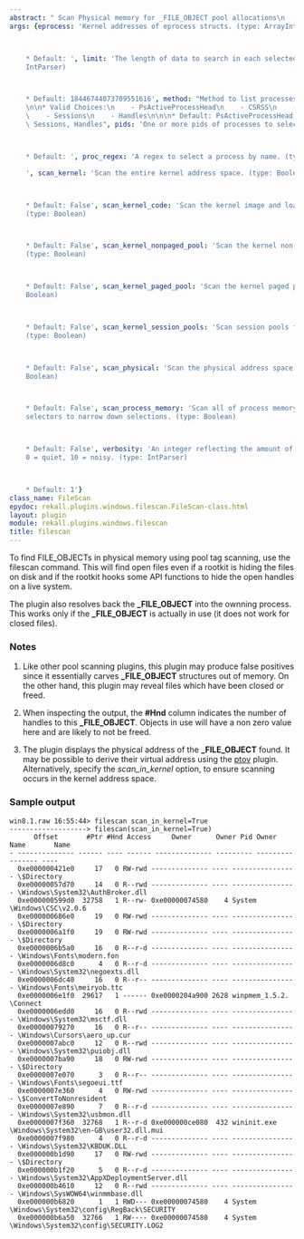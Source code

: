 ```yaml
---
abstract: " Scan Physical memory for _FILE_OBJECT pool allocations\n    "
args: {eprocess: 'Kernel addresses of eprocess structs. (type: ArrayIntParser)



    * Default: ', limit: 'The length of data to search in each selected region. (type:
    IntParser)



    * Default: 18446744073709551616', method: "Method to list processes. (type: ChoiceArray)\n\
    \n\n* Valid Choices:\n    - PsActiveProcessHead\n    - CSRSS\n    - PspCidTable\n\
    \    - Sessions\n    - Handles\n\n\n* Default: PsActiveProcessHead, CSRSS, PspCidTable,\
    \ Sessions, Handles", pids: 'One or more pids of processes to select. (type: ArrayIntParser)



    * Default: ', proc_regex: 'A regex to select a process by name. (type: RegEx)

    ', scan_kernel: 'Scan the entire kernel address space. (type: Boolean)



    * Default: False', scan_kernel_code: 'Scan the kernel image and loaded drivers.
    (type: Boolean)



    * Default: False', scan_kernel_nonpaged_pool: 'Scan the kernel non-paged pool.
    (type: Boolean)



    * Default: False', scan_kernel_paged_pool: 'Scan the kernel paged pool. (type:
    Boolean)



    * Default: False', scan_kernel_session_pools: 'Scan session pools for all processes.
    (type: Boolean)



    * Default: False', scan_physical: 'Scan the physical address space only. (type:
    Boolean)



    * Default: False', scan_process_memory: 'Scan all of process memory. Uses process
    selectors to narrow down selections. (type: Boolean)



    * Default: False', verbosity: 'An integer reflecting the amount of desired output:
    0 = quiet, 10 = noisy. (type: IntParser)



    * Default: 1'}
class_name: FileScan
epydoc: rekall.plugins.windows.filescan.FileScan-class.html
layout: plugin
module: rekall.plugins.windows.filescan
title: filescan
---
```



To find FILE_OBJECTs in physical memory using pool tag scanning, use the
filescan command. This will find open files even if a rootkit is hiding the
files on disk and if the rootkit hooks some API functions to hide the open
handles on a live system.

The plugin also resolves back the **_FILE_OBJECT** into the ownning
process. This works only if the **_FILE_OBJECT** is actually in use (it does not
work for closed files).

### Notes

1. Like other pool scanning plugins, this plugin may produce false positives
   since it essentially carves **_FILE_OBJECT** structures out of memory. On the
   other hand, this plugin may reveal files which have been closed or freed.

2. When inspecting the output, the **#Hnd** column indicates the number of
   handles to this **_FILE_OBJECT**.  Objects in use will have a non zero value
   here and are likely to not be freed.

3. The plugin displays the physical address of the **_FILE_OBJECT** found. It
   may be possible to derive their virtual address using the [ptov](PtoV.html)
   plugin. Alternatively, specify the *scan_in_kernel* option, to ensure
   scanning occurs in the kernel address space.


### Sample output

```
win8.1.raw 16:55:44> filescan scan_in_kernel=True
-------------------> filescan(scan_in_kernel=True)
      Offset       #Ptr #Hnd Access     Owner      Owner Pid Owner Name       Name
- -------------- ------ ---- ------ -------------- --------- ---------------- ----
  0xe000000421e0     17   0 RW-rwd -------------- ---- ---------------- \$Directory
  0xe00000057d70     14   0 R--rwd -------------- ---- ---------------- \Windows\System32\AuthBroker.dll
  0xe000000599d0  32758   1 R--rw- 0xe00000074580    4 System           \Windows\CSC\v2.0.6
  0xe000000686e0     19   0 RW-rwd -------------- ---- ---------------- \$Directory
  0xe0000006a1f0     19   0 RW-rwd -------------- ---- ---------------- \$Directory
  0xe0000006b5a0     16   0 R--r-d -------------- ---- ---------------- \Windows\Fonts\modern.fon
  0xe0000006d8c0      4   0 R--r-d -------------- ---- ---------------- \Windows\System32\negoexts.dll
  0xe0000006dc40     16   0 R--r-- -------------- ---- ---------------- \Windows\Fonts\meiryob.ttc
  0xe0000006e1f0  29617   1 ------ 0xe0000204a900 2628 winpmem_1.5.2.   \Connect
  0xe0000006edd0     16   0 R--rwd -------------- ---- ---------------- \Windows\System32\msctf.dll
  0xe00000079270     16   0 R--r-- -------------- ---- ---------------- \Windows\Cursors\aero_up.cur
  0xe0000007abc0     12   0 R--rwd -------------- ---- ---------------- \Windows\System32\puiobj.dll
  0xe0000007ba90     18   0 RW-rwd -------------- ---- ---------------- \$Directory
  0xe0000007e070      3   0 R--r-- -------------- ---- ---------------- \Windows\Fonts\segoeui.ttf
  0xe0000007e360      4   0 RW-rwd -------------- ---- ---------------- \$ConvertToNonresident
  0xe0000007e890      7   0 R--r-d -------------- ---- ---------------- \Windows\System32\usbmon.dll
  0xe0000007f360  32768   1 R--r-d 0xe000000ce080  432 wininit.exe      \Windows\System32\en-GB\user32.dll.mui
  0xe0000007f980      4   0 R--r-d -------------- ---- ---------------- \Windows\System32\KBDUK.DLL
  0xe000000b1d90     17   0 RW-rwd -------------- ---- ---------------- \$Directory
  0xe000000b1f20      5   0 R--r-d -------------- ---- ---------------- \Windows\System32\AppXDeploymentServer.dll
  0xe000000b4610     12   0 R--rwd -------------- ---- ---------------- \Windows\SysWOW64\winmmbase.dll
  0xe000000b6820      1   1 RWD--- 0xe00000074580    4 System           \Windows\System32\config\RegBack\SECURITY
  0xe000000b6a50  32766   1 RW---- 0xe00000074580    4 System           \Windows\System32\config\SECURITY.LOG2
```